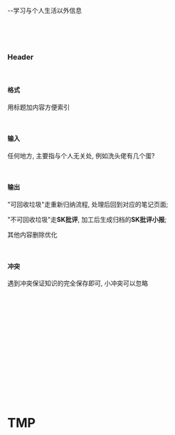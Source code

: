 --学习与个人生活以外信息

‍

‍

### Header

‍

#### 格式

用标题加内容方便索引

‍

#### 输入

任何地方, 主要指与个人无关处, 例如洗头佬有几个蛋?

‍

#### 输出

"可回收垃圾"走重新归纳流程, 处理后回到对应的笔记页面;

"不可回收垃圾"走**SK批评**, 加工后生成归档的**SK批评小报**;

其他内容删除优化

‍

#### 冲突

遇到冲突保证知识的完全保存即可, 小冲突可以忽略

‍

‍

‍

‍

‍

‍

‍

‍

# TMP

‍
